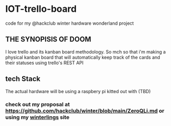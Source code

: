 # IOT-trello-board
code for my @hackclub winter hardware wonderland project

## THE SYNOPISIS OF DOOM

I love trello and its kanban board methodology. So mch so that i'm making a physical kanban board that will automatically keep track of the cards and their statuses using trello's REST API

## tech Stack

The actual hardware will be using a raspbery pi kitted out with (TBD)

### check out my proposal at https://github.com/hackclub/winter/blob/main/ZeroQLi.md or using my [winterlings](https://winterlings.dino.icu/p/ZeroQLi) site
